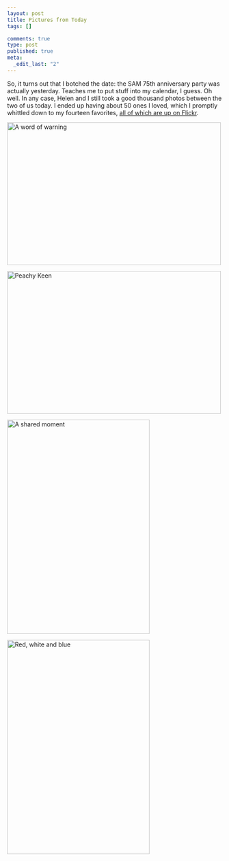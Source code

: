 ```yaml
--- 
layout: post
title: Pictures from Today
tags: []

comments: true
type: post
published: true
meta: 
  _edit_last: "2"
---
```

So, it turns out that I botched the date: the SAM 75th anniversary party was actually yesterday. Teaches me to put stuff into my calendar, I guess. Oh well. In any case, Helen and I still took a good thousand photos between the two of us today. I ended up having about 50 ones I loved, which I promptly whittled down to my fourteen favorites, <a href="http://flickr.com/photos/aaronbrethorst/sets/72157606286571457/">all of which are up on Flickr</a>.

<a title="A word of warning by aaronbrethorst, on Flickr" href="http://www.flickr.com/photos/aaronbrethorst/2687883304/"><img src="http://farm4.static.flickr.com/3080/2687883304_792dfd51c4.jpg" alt="A word of warning" width="500" height="333" /></a>

<a title="Peachy Keen by aaronbrethorst, on Flickr" href="http://www.flickr.com/photos/aaronbrethorst/2687074325/"><img src="http://farm4.static.flickr.com/3001/2687074325_b6170d74b9.jpg" alt="Peachy Keen" width="500" height="333" /></a>

<a title="A shared moment by aaronbrethorst, on Flickr" href="http://www.flickr.com/photos/aaronbrethorst/2687900390/"><img src="http://farm4.static.flickr.com/3206/2687900390_9bea5bfca2.jpg" alt="A shared moment" width="333" height="500" /></a>

<a title="Red, white and blue by aaronbrethorst, on Flickr" href="http://www.flickr.com/photos/aaronbrethorst/2687094707/"><img src="http://farm4.static.flickr.com/3138/2687094707_46164045d9.jpg" alt="Red, white and blue" width="333" height="500" /></a>
